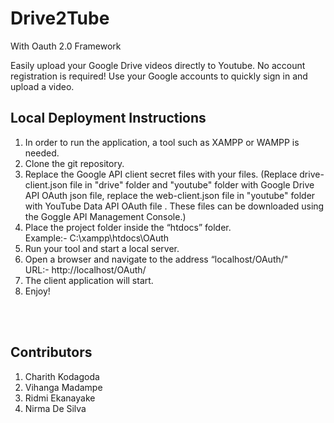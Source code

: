 # Drive2Tube <br/>

With Oauth 2.0 Framework

Easily upload your Google Drive videos directly to Youtube. No account registration is required! Use your Google accounts to quickly sign in and upload a video.
<br/>

## Local Deployment Instructions <br/>

1. In order to run the application, a tool such as XAMPP or WAMPP is needed.<br/>
2. Clone the git repository.<br/>
3. Replace the Google API client secret files with your files. (Replace drive-client.json file in "drive" folder and "youtube" folder with Google Drive API OAuth json file, replace the web-client.json file in "youtube" folder with YouTube Data API OAuth file . These files can be downloaded using the Goggle API Management Console.)<br/>
4. Place the project folder inside the “htdocs” folder.<br/>
   Example:- C:\xampp\htdocs\OAuth
5. Run your tool and start a local server. <br/>
6. Open a browser and navigate to the address “localhost/OAuth/"<br/>
   URL:- http://localhost/OAuth/
7. The client application will start.<br/>
8. Enjoy!

<br/>
<br/>

## Contributors

1. Charith Kodagoda
2. Vihanga Madampe
3. Ridmi Ekanayake
4. Nirma De Silva
